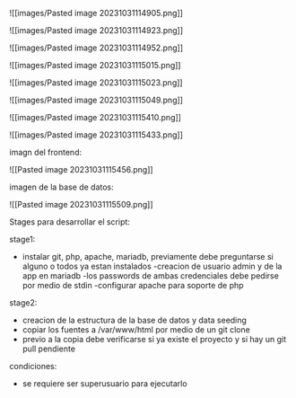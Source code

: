 ![[images/Pasted image 20231031114905.png]]

![[images/Pasted image 20231031114923.png]]

![[images/Pasted image 20231031114952.png]]

![[images/Pasted image 20231031115015.png]]

![[images/Pasted image 20231031115023.png]]

![[images/Pasted image 20231031115049.png]]

![[images/Pasted image 20231031115410.png]]

![[images/Pasted image 20231031115433.png]]




imagn del frontend:

![[Pasted image 20231031115456.png]]

imagen de la base de datos:

![[Pasted image 20231031115509.png]]

Stages para desarrollar el script:


stage1:
- instalar git, php, apache, mariadb, previamente debe preguntarse si alguno o todos ya estan instalados
-creacion de usuario admin y de la app en mariadb
-los passwords de ambas credenciales debe pedirse por medio de stdin
-configurar apache para soporte de php

stage2:
- creacion de la estructura de la base de datos y data seeding
- copiar los fuentes a /var/www/html por medio de un git clone
- previo a la copia debe verificarse si ya existe el proyecto y si hay un git pull pendiente


condiciones:
- se requiere ser superusuario para ejecutarlo
